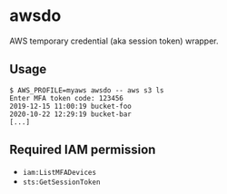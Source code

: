 # awsdo

AWS temporary credential (aka session token) wrapper.

## Usage

``` console
$ AWS_PROFILE=myaws awsdo -- aws s3 ls
Enter MFA token code: 123456
2019-12-15 11:00:19 bucket-foo
2020-10-22 12:29:19 bucket-bar
[...]
```

## Required IAM permission

- `iam:ListMFADevices`
- `sts:GetSessionToken`
